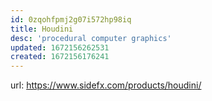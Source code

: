 ```yaml
---
id: 0zqohfpmj2g07i572hp98iq
title: Houdini
desc: 'procedural computer graphics'
updated: 1672156262531
created: 1672156176241
---
```


url: https://www.sidefx.com/products/houdini/
